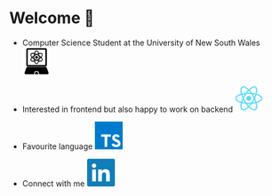 # Welcome 👋
- Computer Science Student at the University of New South Wales
[<img src=compsci.svg width="50" />](https://www.handbook.unsw.edu.au/undergraduate/programs/2021/3778)

- Interested in frontend but also happy to work on backend
[<img src=react.svg width="50" />](https://reactjs.org)

- Favourite language
[<img src=typescript.svg width="50" />](https://www.typescriptlang.org)

- Connect with me
[<img src=linkedin.svg width="50" />](https://www.linkedin.com/in/kaiqiliang)